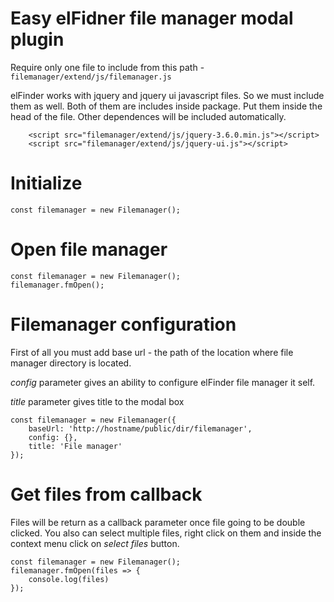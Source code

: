 # Easy elFidner file manager modal plugin

Require only one file to include from this path - ```filemanager/extend/js/filemanager.js```

elFinder works with jquery and jquery ui javascript files. So we must include them as well. Both of them are includes inside package. Put them inside the head of the file. Other dependences will be included automatically.

```
    <script src="filemanager/extend/js/jquery-3.6.0.min.js"></script>
    <script src="filemanager/extend/js/jquery-ui.js"></script>
```

# Initialize
```
const filemanager = new Filemanager();
```

# Open file manager
```
const filemanager = new Filemanager();
filemanager.fmOpen();
```

# Filemanager configuration
First of all you must add base url - the path of the location where file manager directory is located.

*config* parameter gives an ability to configure elFinder file manager it self.

*title* parameter gives title to the modal box

```
const filemanager = new Filemanager({
    baseUrl: 'http://hostname/public/dir/filemanager',
    config: {},
    title: 'File manager'
});
```

# Get files from callback
Files will be return as a callback parameter once file going to be double clicked. You also can select multiple files, right click on them and inside the context menu click on *select files* button.
```
const filemanager = new Filemanager();
filemanager.fmOpen(files => {
    console.log(files)
});
```